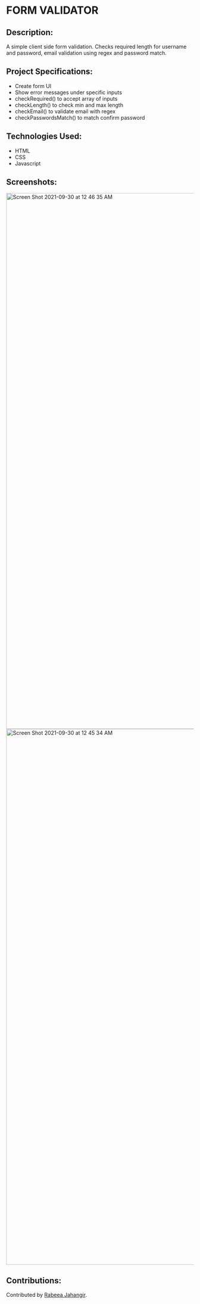 # FORM VALIDATOR

## Description:
A simple client side form validation. Checks required length for username and password, email validation using regex and password match.

## Project Specifications:
- Create form UI
- Show error messages under specific inputs
- checkRequired() to accept array of inputs
- checkLength() to check min and max length
- checkEmail() to validate email with regex
- checkPasswordsMatch() to match confirm password

## Technologies Used:
- HTML
- CSS 
- Javascript

## Screenshots:
<img width="1440" alt="Screen Shot 2021-09-30 at 12 46 35 AM" src="https://user-images.githubusercontent.com/69980221/135389840-ebf43fda-4891-432b-8f6c-78e651ca2f48.png">
<img width="1440" alt="Screen Shot 2021-09-30 at 12 45 34 AM" src="https://user-images.githubusercontent.com/69980221/135389862-5dfa6ee8-744d-4d1d-bc2e-7d5669ee2717.png">


## Contributions:
Contributed by [Rabeea Jahangir](https://github.com/rabeeajahangir).
